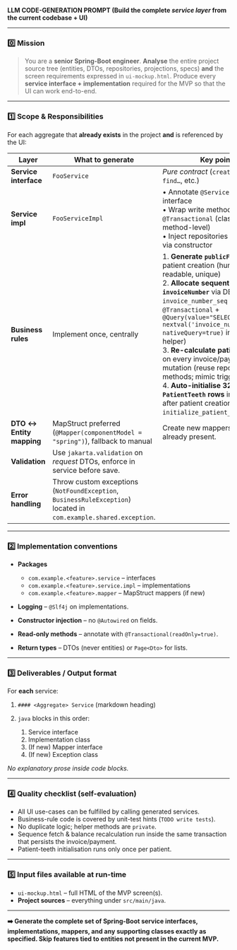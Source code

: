 **LLM CODE-GENERATION PROMPT
(Build the complete *service layer* from the current codebase + UI)**

---

### 0️⃣ Mission

> You are a **senior Spring-Boot engineer**.
> **Analyse** the entire project source tree (entities, DTOs, repositories, projections, specs) **and** the screen requirements expressed in `ui-mockup.html`.
> Produce every **service interface + implementation** required for the MVP so that the UI can work end-to-end.

---

### 1️⃣ Scope & Responsibilities

For each aggregate that **already exists** in the project **and** is referenced by the UI:

| Layer                    | What to generate                                                                                                  | Key points                                                                                                                                                                                                                                                                                                                                                                                                                                                                                                                         |
| ------------------------ | ----------------------------------------------------------------------------------------------------------------- | ---------------------------------------------------------------------------------------------------------------------------------------------------------------------------------------------------------------------------------------------------------------------------------------------------------------------------------------------------------------------------------------------------------------------------------------------------------------------------------------------------------------------------------- |
| **Service interface**    | `FooService`                                                                                                      | *Pure contract* (`create…`, `update…`, `find…`, etc.)                                                                                                                                                                                                                                                                                                                                                                                                                                                                              |
| **Service impl**         | `FooServiceImpl`                                                                                                  | • Annotate `@Service`, implement interface<br>• Wrap write methods in `@Transactional` (class-level or method-level)<br>• Inject repositories & mappers via constructor                                                                                                                                                                                                                                                                                                                                                            |
| **Business rules**       | Implement once, centrally                                                                                         | 1. **Generate `publicFacingId`** on patient creation (human-readable, unique)<br>2. **Allocate sequential `invoiceNumber`** via DB sequence `invoice_number_seq` (use `@Transactional` + `@Query(value="SELECT nextval('invoice_number_seq')", nativeQuery=true)` inside a helper)<br>3. **Re-calculate patient balance** on every invoice/payment mutation (reuse repository methods; mimic trigger logic)<br>4. **Auto-initialise 32 `PatientTeeth` rows** immediately after patient creation (mimic `initialize_patient_teeth`) |
| **DTO ↔ Entity mapping** | MapStruct preferred (`@Mapper(componentModel = "spring")`), fallback to manual                                    | Create new mappers only if not already present.                                                                                                                                                                                                                                                                                                                                                                                                                                                                                    |
| **Validation**           | Use `jakarta.validation` on *request* DTOs, enforce in service before save.                                       |                                                                                                                                                                                                                                                                                                                                                                                                                                                                                                                                    |
| **Error handling**       | Throw custom exceptions (`NotFoundException`, `BusinessRuleException`) located in `com.example.shared.exception`. |                                                                                                                                                                                                                                                                                                                                                                                                                                                                                                                                    |

---

### 2️⃣ Implementation conventions

* **Packages**

    * `com.example.<feature>.service` – interfaces
    * `com.example.<feature>.service.impl` – implementations
    * `com.example.<feature>.mapper` – MapStruct mappers (if new)
* **Logging** – `@Slf4j` on implementations.
* **Constructor injection** – no `@Autowired` on fields.
* **Read-only methods** – annotate with `@Transactional(readOnly=true)`.
* **Return types** – DTOs (never entities) or `Page<Dto>` for lists.

---

### 3️⃣ Deliverables / Output format

For **each** service:

1. `#### <Aggregate> Service` (markdown heading)
2. `java` blocks in this order:

    1. Service interface
    2. Implementation class
    3. (If new) Mapper interface
    4. (If new) Exception class

*No explanatory prose inside code blocks.*

---

### 4️⃣ Quality checklist (self-evaluation)

* All UI use-cases can be fulfilled by calling generated services.
* Business-rule code is covered by unit-test hints (`TODO write tests`).
* No duplicate logic; helper methods are `private`.
* Sequence fetch & balance recalculation run inside the same transaction that persists the invoice/payment.
* Patient-teeth initialisation runs only once per patient.

---

### 5️⃣ Input files available at run-time

* `ui-mockup.html` – full HTML of the MVP screen(s).
* **Project sources** – everything under `src/main/java`.

---

**➡️ Generate the complete set of Spring-Boot service interfaces, implementations, mappers, and any supporting classes exactly as specified. Skip features tied to entities not present in the current MVP.**

